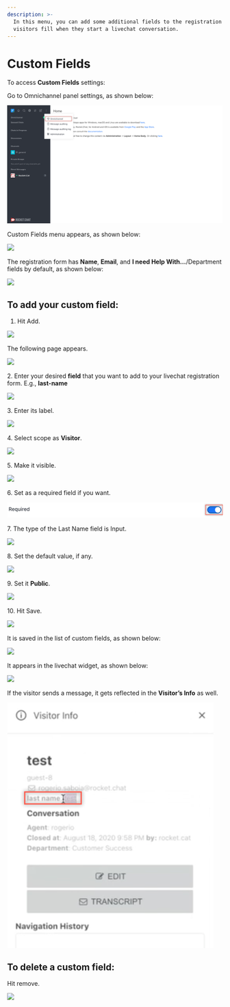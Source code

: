 ```yaml
---
description: >-
  In this menu, you can add some additional fields to the registration form your
  visitors fill when they start a livechat conversation.
---
```


# Custom Fields

To access **Custom Fields** settings:

Go to Omnichannel panel settings, as shown below:

![](<../../.gitbook/assets/0 (8) (5) (5) (5) (5) (5) (4) (4) (1) (4).png>)

Custom Fields menu appears, as shown below:

![](<../../.gitbook/assets/1 (7).png>)

The registration form has **Name**, **Email**, and **I need Help With…**/Department fields by default, as shown below:

![](<../../.gitbook/assets/2 (7).png>)

## To add your custom field:

1. Hit Add.

![](<../../.gitbook/assets/3 (7).png>)

The following page appears.

![](<../../.gitbook/assets/4 (7).png>)

2\. Enter your desired **field** that you want to add to your livechat registration form. E.g., **last-name**

![](<../../.gitbook/assets/5 (7).png>)

3\. Enter its label.

![](<../../.gitbook/assets/6 (6).png>)

4\. Select scope as **Visitor**.

![](<../../.gitbook/assets/7 (4).png>)

5\. Make it visible.

![](<../../.gitbook/assets/8 (3).png>)

6\. Set as a required field if you want.

![](<../../.gitbook/assets/9 (2).png>)

7\. The type of the Last Name field is Input.

![](<../../.gitbook/assets/10 (2).png>)

8\. Set the default value, if any.

![](<../../.gitbook/assets/11 (2).png>)

9\. Set it **Public**.

![](<../../.gitbook/assets/12 (2).png>)

10\. Hit Save.

![](<../../.gitbook/assets/13 (2).png>)

It is saved in the list of custom fields, as shown below:

![](<../../.gitbook/assets/14 (2).png>)

It appears in the livechat widget, as shown below:

![](<../../.gitbook/assets/15 (2).png>)

If the visitor sends a message, it gets reflected in the **Visitor’s Info** as well.

![](<../../.gitbook/assets/16 (1).png>)

## To delete a custom field:

Hit remove.

![](<../../.gitbook/assets/17 (2).png>)
